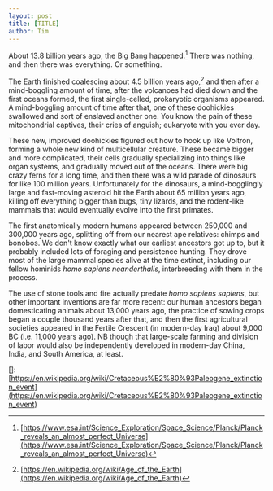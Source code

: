 ```yaml
---
layout: post
title: [TITLE]
author: Tim
---
```


About 13.8 billion years ago, the Big Bang happened.[^1] There was nothing, and then there was everything. Or something.  

The Earth finished coalescing about 4.5 billion years ago,[^2] and then after a mind-boggling amount of time, after the volcanoes had died down and the first oceans formed, the first single-celled, prokaryotic organisms appeared. A mind-boggling amount of time after that, one of these doohickies swallowed and sort of enslaved another one. You know the pain of these mitochondrial captives, their cries of anguish; eukaryote with you ever day.  

These new, improved doohickies figured out how to hook up like Voltron, forming a whole new kind of multicellular creature. These became bigger and more complicated, their cells gradually specializing into things like organ systems, and gradually moved out of the oceans. There were big crazy ferns for a long time, and then there was a wild parade of dinosaurs for like 100 million years. Unfortunately for the dinosaurs, a mind-bogglingly large and fast-moving asteroid hit the Earth about 65 million years ago, killing off everything bigger than bugs, tiny lizards, and the rodent-like mammals that would eventually evolve into the first primates.  

The first anatomically modern humans appeared between 250,000 and 300,000 years ago, splitting off from our nearest ape relatives: chimps and bonobos. We don't know exactly what our earliest ancestors got up to, but it probably included lots of foraging and persistence hunting. They drove most of the large mammal species alive at the time extinct, including our fellow hominids *homo sapiens neanderthalis*, interbreeding with them in the process.  

The use of stone tools and fire actually predate *homo sapiens sapiens*, but other important inventions are far more recent: our human ancestors began domesticating animals about 13,000 years ago, the practice of sowing crops began a couple thousand years after that, and then the first agricultural societies appeared in the Fertile Crescent (in modern-day Iraq) about 9,000 BC (i.e. 11,000 years ago). NB though that large-scale farming and division of labor would also be independently developed in modern-day China, India, and South America, at least.  


[^1]: [https://www.esa.int/Science_Exploration/Space_Science/Planck/Planck_reveals_an_almost_perfect_Universe](https://www.esa.int/Science_Exploration/Space_Science/Planck/Planck_reveals_an_almost_perfect_Universe)
[^2]: [https://en.wikipedia.org/wiki/Age_of_the_Earth](https://en.wikipedia.org/wiki/Age_of_the_Earth)

[]: [https://en.wikipedia.org/wiki/Cretaceous%E2%80%93Paleogene_extinction_event](https://en.wikipedia.org/wiki/Cretaceous%E2%80%93Paleogene_extinction_event)